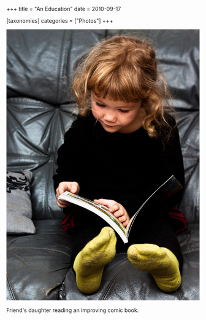 +++
title = "An Education"
date = 2010-09-17

[taxonomies]
categories = ["Photos"]
+++

![An Education](an-education.jpeg)

Friend's daughter reading an improving comic book.
